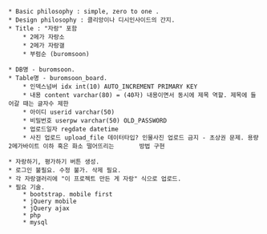 
	* Basic philosophy : simple, zero to one .
	* Design philosophy : 클리앙이나 디시인사이드의 간지.
	* Title : "자랑" 포함
		* 2메가 자랑소 
		* 2메가 자랑갤 
		* 부럼순 (buromsoon)

	* DB명 - buromsoon.
	* Table명 - buromsoon_board.
		* 인덱스넘버 idx int(10) AUTO_INCREMENT PRIMARY KEY 
		* 내용 content varchar(80) = (40자) 내용이면서 동시에 제목 역할. 제목에 들어갈 때는 글자수 제한
		* 아이디 userid varchar(50) 
		* 비밀번호 userpw varchar(50) OLD_PASSWORD 
		* 업로드일자 regdate datetime 
		* 사진 업로드 upload_file 데이터타입? 인물사진 업로드 금지 - 초상권 문제. 용량 2메가바이트 이하 혹은 화소 떨어뜨리는       방법 구현

	* 자랑하기, 평가하기 버튼 생성.
	* 로그인 불필요. 수정 불가. 삭제 필요.
	* 각 자랑갤러리에 "이 프로젝트 만든 게 자랑" 식으로 업로드.
	* 필요 기술.
		* bootstrap. mobile first
		* jQuery mobile
		* jQuery ajax
		* php
		* mysql
